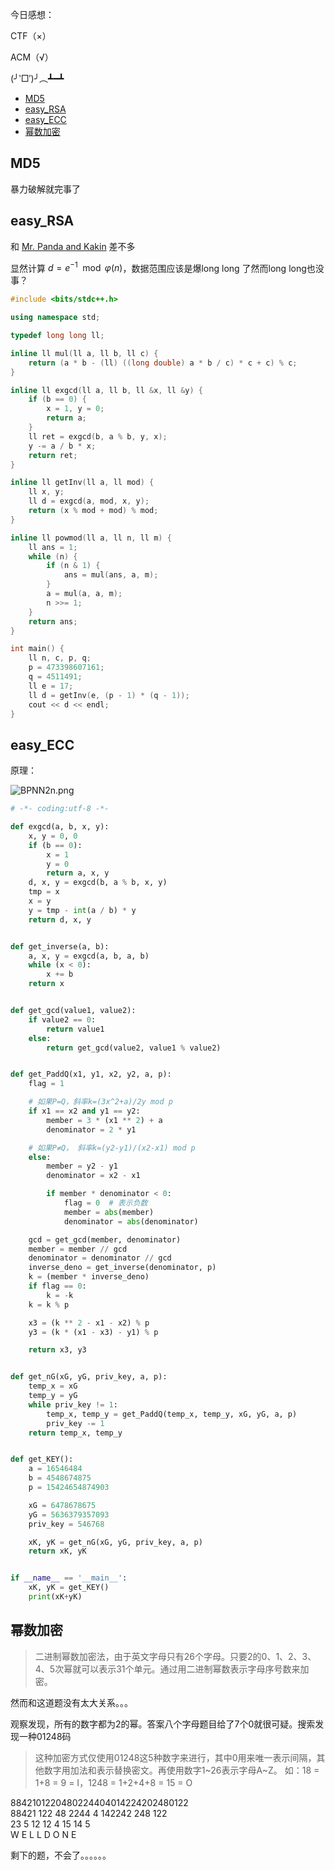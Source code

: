 今日感想：

CTF（×）

ACM（√）

(╯‵□′)╯︵┻━┻

- [MD5](#md5)
- [easy_RSA](#easy_rsa)
- [easy_ECC](#easy_ecc)
- [幂数加密](#幂数加密)

## MD5
暴力破解就完事了

## easy_RSA

和 [Mr. Panda and Kakin](https://vjudge.net/contest/359915#problem/C) 差不多

显然计算 $d=e^{-1}  \mod \varphi(n)$，数据范围应该是爆long long 了然而long long也没事？



```cpp
#include <bits/stdc++.h>

using namespace std;

typedef long long ll;

inline ll mul(ll a, ll b, ll c) {
    return (a * b - (ll) ((long double) a * b / c) * c + c) % c;
}

inline ll exgcd(ll a, ll b, ll &x, ll &y) {
    if (b == 0) {
        x = 1, y = 0;
        return a;
    }
    ll ret = exgcd(b, a % b, y, x);
    y -= a / b * x;
    return ret;
}

inline ll getInv(ll a, ll mod) {
    ll x, y;
    ll d = exgcd(a, mod, x, y);
    return (x % mod + mod) % mod;
}

inline ll powmod(ll a, ll n, ll m) {
    ll ans = 1;
    while (n) {
        if (n & 1) {
            ans = mul(ans, a, m);
        }
        a = mul(a, a, m);
        n >>= 1;
    }
    return ans;
}

int main() {
    ll n, c, p, q;
    p = 473398607161;
    q = 4511491;
    ll e = 17;
    ll d = getInv(e, (p - 1) * (q - 1));
    cout << d << endl;
}
```

## easy_ECC
原理：

![BPNN2n.png](https://s1.ax1x.com/2020/10/21/BPNN2n.png)


```py
# -*- coding:utf-8 -*-

def exgcd(a, b, x, y):
    x, y = 0, 0
    if (b == 0):
        x = 1
        y = 0
        return a, x, y
    d, x, y = exgcd(b, a % b, x, y)
    tmp = x
    x = y
    y = tmp - int(a / b) * y
    return d, x, y


def get_inverse(a, b):
    a, x, y = exgcd(a, b, a, b)
    while (x < 0):
        x += b
    return x


def get_gcd(value1, value2):
    if value2 == 0:
        return value1
    else:
        return get_gcd(value2, value1 % value2)


def get_PaddQ(x1, y1, x2, y2, a, p):
    flag = 1

    # 如果P=Q，斜率k=(3x^2+a)/2y mod p
    if x1 == x2 and y1 == y2:
        member = 3 * (x1 ** 2) + a
        denominator = 2 * y1

    # 如果P≠Q， 斜率k=(y2-y1)/(x2-x1) mod p
    else:
        member = y2 - y1
        denominator = x2 - x1

        if member * denominator < 0:
            flag = 0  # 表示负数
            member = abs(member)
            denominator = abs(denominator)

    gcd = get_gcd(member, denominator)
    member = member // gcd
    denominator = denominator // gcd
    inverse_deno = get_inverse(denominator, p)
    k = (member * inverse_deno)
    if flag == 0:
        k = -k
    k = k % p

    x3 = (k ** 2 - x1 - x2) % p
    y3 = (k * (x1 - x3) - y1) % p

    return x3, y3


def get_nG(xG, yG, priv_key, a, p):
    temp_x = xG
    temp_y = yG
    while priv_key != 1:
        temp_x, temp_y = get_PaddQ(temp_x, temp_y, xG, yG, a, p)
        priv_key -= 1
    return temp_x, temp_y


def get_KEY():
    a = 16546484
    b = 4548674875
    p = 15424654874903

    xG = 6478678675
    yG = 5636379357093
    priv_key = 546768

    xK, yK = get_nG(xG, yG, priv_key, a, p)
    return xK, yK


if __name__ == '__main__':
    xK, yK = get_KEY()
    print(xK+yK)
```

## 幂数加密
> 二进制幂数加密法，由于英文字母只有26个字母。只要2的0、1、2、3、4、5次幂就可以表示31个单元。通过用二进制幂数表示字母序号数来加密。

然而和这道题没有太大关系。。。

观察发现，所有的数字都为2的幂。答案八个字母题目给了7个0就很可疑。搜索发现一种01248码
> 这种加密方式仅使用01248这5种数字来进行，其中0用来唯一表示间隔，其他数字用加法和表示替换密文。再使用数字1~26表示字母A~Z。
如：18 = 1+8 = 9 = I，1248 = 1+2+4+8 = 15 = O

8842101220480224404014224202480122\
88421 122 48 2244 4 142242 248 122\
23 5 12 12 4 15 14 5\
W E L L D O N E

剩下的题，不会了。。。。。。